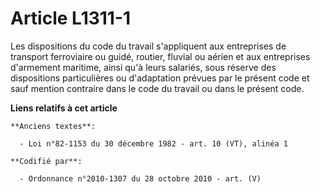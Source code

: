 # Article L1311-1

Les dispositions du code du travail s'appliquent aux entreprises de transport ferroviaire ou guidé, routier, fluvial ou
aérien et aux entreprises d'armement maritime, ainsi qu'à leurs salariés, sous réserve des dispositions particulières ou
d'adaptation prévues par le présent code et sauf mention contraire dans le code du travail ou dans le présent code.

**Liens relatifs à cet article**

	**Anciens textes**:

	  - Loi n°82-1153 du 30 décembre 1982 - art. 10 (VT), alinéa 1

	**Codifié par**:

	  - Ordonnance n°2010-1307 du 28 octobre 2010 - art. (V)

